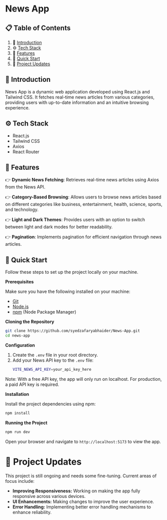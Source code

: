 
# News App

## 📋 Table of Contents

1. 🤖 [Introduction](#introduction)
2. ⚙️ [Tech Stack](#tech-stack)
3. 🔋 [Features](#features)
4. 🤸 [Quick Start](#quick-start)
5. 🔄 [Project Updates](#project-updates)

## 🤖 Introduction

News App is a dynamic web application developed using React.js and Tailwind CSS. It fetches real-time news articles from various categories, providing users with up-to-date information and an intuitive browsing experience.

## ⚙️ Tech Stack

- React.js
- Tailwind CSS
- Axios
- React Router

## 🔋 Features

👉 **Dynamic News Fetching**: Retrieves real-time news articles using Axios from the News API.

👉 **Category-Based Browsing**: Allows users to browse news articles based on different categories like business, entertainment, health, science, sports, and technology.

👉 **Light and Dark Themes**: Provides users with an option to switch between light and dark modes for better readability.

👉 **Pagination**: Implements pagination for efficient navigation through news articles.

## 🤸 Quick Start

Follow these steps to set up the project locally on your machine.

**Prerequisites**

Make sure you have the following installed on your machine:

- [Git](https://git-scm.com/)
- [Node.js](https://nodejs.org/en)
- [npm](https://www.npmjs.com/) (Node Package Manager)

**Cloning the Repository**

```bash
git clone https://github.com/syedzafaryabhaider/News-App.git
cd news-app
```

**Configuration**

1. Create the `.env` file in your root directory.
2. Add your News API key to the `.env` file:
   ```bash
   VITE_NEWS_API_KEY=your_api_key_here
   ```
Note: With a free API key, the app will only run on localhost. For production, a paid API key is required.

**Installation**

Install the project dependencies using npm:

```bash
npm install
```

**Running the Project**

```bash
npm run dev
```

Open your browser and navigate to `http://localhost:5173` to view the app.

# 🔄 Project Updates

This project is still ongoing and needs some fine-tuning. Current areas of focus include:

- **Improving Responsiveness:** Working on making the app fully responsive across various devices.
- **UI Enhancements:** Making changes to improve the user experience.
- **Error Handling:** Implementing better error handling mechanisms to enhance reliability.
